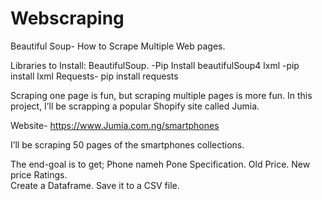 # Webscraping
Beautiful Soup- How to Scrape Multiple Web pages.

Libraries to Install:
BeautifulSoup. -Pip Install beautifulSoup4 
lxml -pip install lxml 
Requests- pip install requests  



Scraping one page is fun, but scraping multiple pages is more fun. In this project, I’ll be scrapping a popular Shopify site called Jumia.  

Website-  https://www.Jumia.com.ng/smartphones  

I’ll be scraping 50 pages of the smartphones collections.  

The end-goal is to get;
Phone nameh
Pone Specification. 
Old Price.
New price 
Ratings.  
Create a Dataframe. 
Save it to a CSV file.
